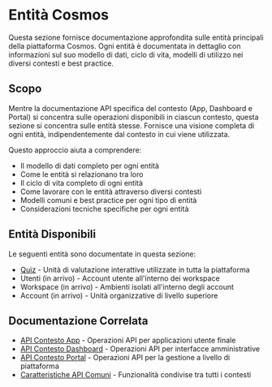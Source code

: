 # Entità Cosmos

Questa sezione fornisce documentazione approfondita sulle entità principali della piattaforma Cosmos. Ogni entità è documentata in dettaglio con informazioni sul suo modello di dati, ciclo di vita, modelli di utilizzo nei diversi contesti e best practice.

## Scopo

Mentre la documentazione API specifica del contesto (App, Dashboard e Portal) si concentra sulle operazioni disponibili in ciascun contesto, questa sezione si concentra sulle entità stesse. Fornisce una visione completa di ogni entità, indipendentemente dal contesto in cui viene utilizzata.

Questo approccio aiuta a comprendere:

- Il modello di dati completo per ogni entità
- Come le entità si relazionano tra loro
- Il ciclo di vita completo di ogni entità
- Come lavorare con le entità attraverso diversi contesti
- Modelli comuni e best practice per ogni tipo di entità
- Considerazioni tecniche specifiche per ogni entità

## Entità Disponibili

Le seguenti entità sono documentate in questa sezione:

- [Quiz](./quiz.md) - Unità di valutazione interattive utilizzate in tutta la piattaforma
- Utenti (in arrivo) - Account utente all'interno dei workspace
- Workspace (in arrivo) - Ambienti isolati all'interno degli account
- Account (in arrivo) - Unità organizzative di livello superiore

## Documentazione Correlata

- [API Contesto App](../app/README.md) - Operazioni API per applicazioni utente finale
- [API Contesto Dashboard](../dashboard/README.md) - Operazioni API per interfacce amministrative
- [API Contesto Portal](../portal/README.md) - Operazioni API per la gestione a livello di piattaforma
- [Caratteristiche API Comuni](../caratteristiche-comuni.md) - Funzionalità condivise tra tutti i contesti
